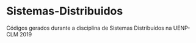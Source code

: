 # Sistemas-Distribuidos
Códigos gerados durante a disciplina de Sistemas Distribuídos na UENP-CLM 2019
